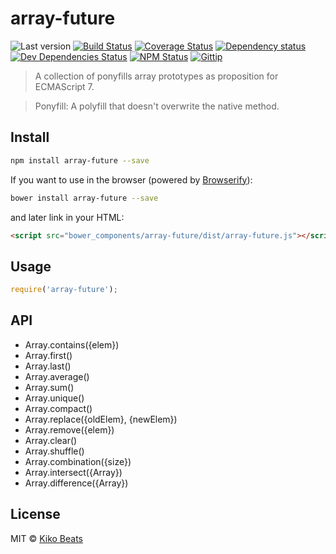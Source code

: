 # array-future

![Last version](https://img.shields.io/github/tag/Kikobeats/array-future.svg?style=flat-square)
[![Build Status](http://img.shields.io/travis/Kikobeats/array-future/master.svg?style=flat-square)](https://travis-ci.org/Kikobeats/array-future)
[![Coverage Status](http://img.shields.io/coveralls/Kikobeats/array-future/master.svg?style=flat-square)](https://coveralls.io/r/Kikobeats/array-future?branch=master)
[![Dependency status](http://img.shields.io/david/Kikobeats/array-future.svg?style=flat-square)](https://david-dm.org/Kikobeats/array-future)
[![Dev Dependencies Status](http://img.shields.io/david/dev/Kikobeats/array-future.svg?style=flat-square)](https://david-dm.org/Kikobeats/array-future#info=devDependencies)
[![NPM Status](http://img.shields.io/npm/dm/array-future.svg?style=flat-square)](https://www.npmjs.org/package/array-future)
[![Gittip](http://img.shields.io/gittip/Kikobeats.svg?style=flat-square)](https://www.gittip.com/Kikobeats/)

> A collection of ponyfills array prototypes as proposition for ECMAScript 7.

> Ponyfill: A polyfill that doesn't overwrite the native method.

## Install

```bash
npm install array-future --save
```

If you want to use in the browser (powered by [Browserify](http://browserify.org/)):

```bash
bower install array-future --save
```

and later link in your HTML:

```html
<script src="bower_components/array-future/dist/array-future.js"></script>
```

## Usage

```js
require('array-future');
```

## API

* Array.contains({elem})
* Array.first()
* Array.last()
* Array.average()
* Array.sum()
* Array.unique()
* Array.compact()
* Array.replace({oldElem}, {newElem})
* Array.remove({elem})
* Array.clear()
* Array.shuffle()
* Array.combination({size})
* Array.intersect({Array})
* Array.difference({Array})

## License

MIT © [Kiko Beats](http://www.kikobeats.com)
